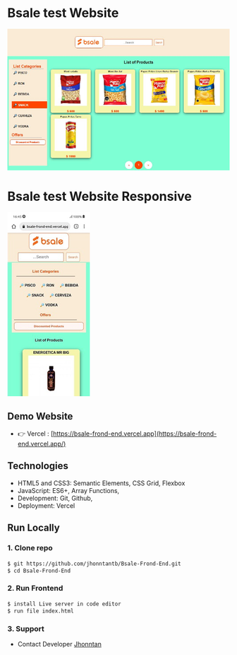 # Bsale test  Website
![bsaleWeb](images/jsBasaleshop.JPG)

# Bsale test  Website Responsive
![bsaleWebResponsive](images/responsiveBsaleShopWeb.jpg)

## Demo Website

- 👉 Vercel : [https://bsale-frond-end.vercel.app](https://bsale-frond-end.vercel.app/)


## Technologies

- HTML5 and CSS3: Semantic Elements, CSS Grid, Flexbox
- JavaScript: ES6+, Array Functions,
- Development: Git, Github,
- Deployment: Vercel

## Run Locally

### 1. Clone repo

```
$ git https://github.com/jhonntantb/Bsale-Frond-End.git
$ cd Bsale-Frond-End
```


### 2. Run Frontend

```
$ install Live server in code editor
$ run file index.html
```


### 3. Support

- Contact Developer [Jhonntan](mailto:Jhonntan.jhonntantb@gmail.com)